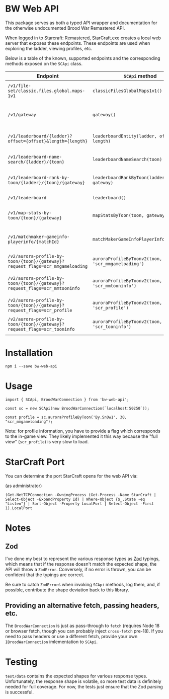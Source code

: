 # BW Web API

This package serves as both a typed API wrapper and documentation for the otherwise undocumented Brood War Remastered API.

When logged in to Starcraft: Remastered, StarCraft.exe creates a local web server that exposes these endpoints. These endpoints are used when
exploring the ladder, viewing profiles, etc.

Below is a table of the known, supported endpoints and the corresponding methods exposed on the `SCApi` class.

| Endpoint                                                                      | `SCApi` method                                              | Notes                                        |
| ----------------------------------------------------------------------------- | ----------------------------------------------------------- | -------------------------------------------- |
| `/v1/file-set/classic.files.global.maps-1v1`                                  | `classicFilesGlobalMaps1v1()`                               | List of ladder maps by season                |
| `/v1/gateway`                                                                 | `gateway()`                                                 | Gateways, ids, online player counts          |
| `/v1/leaderboard/{ladder}?offset={offset}&length={length}`                    | `leaderboardEntity(ladder, offset, length)`                 | Paginated player rankings                    |
| `/v1/leaderboard-name-search/{ladder}/{toon}`                                 | `leaderboardNameSearch(toon)`                               | Name search of ranked players                |
| `/v1/leaderboard-rank-by-toon/{ladder}/{toon}/{gateway}`                      | `leaderboardRankByToon(ladder, toon, gateway)`              | Ranked data for a given profile              |
| `/v1/leaderboard`                                                             | `leaderboard()`                                             | List of all leaderboards                     |
| `/v1/map-stats-by-toon/{toon}/{gateway}`                                      | `mapStatsByToon(toon, gateway)`                             | Win rate by map and season                   |
| `/v1/matchmaker-gameinfo-playerinfo/{matchId}`                                | `matchMakerGameInfoPlayerInfo(matchId)`                     | Ranked match info and link to replay         |
| `/v2/aurora-profile-by-toon/{toon}/{gateway}?request_flags=scr_mmgameloading` | `auroraProfileByToonv2(toon, gateway, 'scr_mmgameloading')` | Minimal acct info                            |
| `/v2/aurora-profile-by-toon/{toon}/{gateway}?request_flags=scr_mmtooninfo`    | `auroraProfileByToonv2(toon, gateway, 'scr_mmtooninfo')`    | Minimal acct info + recent game played count |
| `/v2/aurora-profile-by-toon/{toon}/{gateway}?request_flags=scr_profile`       | `auroraProfileByToonv2(toon, gateway, 'scr_profile')`       | Full acct info                               |
| `/v2/aurora-profile-by-toon/{toon}/{gateway}?request_flags=scr_tooninfo`      | `auroraProfileByToonv2(toon, gateway, 'scr_tooninfo')`      | Full acct info minus game history            |

# Installation

`npm i --save bw-web-api`

# Usage

```
import { SCApi, BroodWarConnection } from 'bw-web-api';

const sc = new SCApi(new BroodWarConnection(`localhost:50250`));

const profile = sc.auroraProfileByToon('By.SnOw1', 30, "scr_mmgameloading");
```

Note: for profile information, you have to provide a flag which corresponds to the in-game view. They likely implemented it this way because the "full view" (`scr_profile`) is very slow to load.

# StarCraft Port

You can determine the port StarCraft opens for the web API via:

(as administrator)

```
(Get-NetTCPConnection -OwningProcess (Get-Process -Name StarCraft | Select-Object -ExpandProperty Id) | Where-Object {$_.State -eq "Listen"} | Sort-Object -Property LocalPort | Select-Object -First 1).LocalPort
```

# Notes

## Zod

I've done my best to represent the various response types as [Zod](https://github.com/colinhacks/zod) typings, which means that if the response doesn't match the expected shape,
the API will throw a `ZodError`. Conversely, if no error is thrown, you can be confident that the typings are correct.

Be sure to catch `ZodError`s when invoking `SCApi` methods, log them, and, if possible, contribute the shape deviation back to this library.

## Providing an alternative fetch, passing headers, etc.

The `BroodWarConnection` is just as pass-through to `fetch` (requires Node 18 or browser fetch, though you can probably inject `cross-fetch` pre-18). If you need to pass headers
or use a different fetch, provide your own `IBroodWarConnection` imlementation to `SCApi`.

# Testing

`test/data` contains the expected shapes for various response types. Unfortunately, the response shape is volatile, so more test data is definitely needed for full coverage. For now,
the tests just ensure that the Zod parsing is successful.
